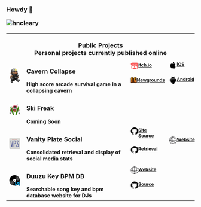 ### Howdy 👋 <p align="left"><img src="https://komarev.com/ghpvc/?username=hncleary" alt="hncleary"/></p><table align="center"><tr><td colspan="7" align="center"><br>Public Projects<br>Personal projects currently published online</td></tr><tr><td><img src="./assets/images/grayson-grappler.png" style="width:50px"></td><td class="display: flex; flex-direction: column;"><div style="font-size: 14px"><h3>Cavern Collapse</h3></div><div style="font-size: 14px">High score arcade survival game in a collapsing cavern</div></td><td class="display: flex; flex-direction: column;"><a style="font-size: 12px; display: flex; flex-direction: row; align-items: flex-start; justify-content: flex-start; " href="https://cyranek.itch.io/cavern-collapse"><img style="width:20px" src="./assets/icons/itchio.png" />itch.io</a></br><a style="font-size: 12px; display: flex; flex-direction: row; align-items: flex-start; justify-content: flex-start; " href="https://www.newgrounds.com/portal/view/860822"><img style="width:20px" src="./assets/icons/newgrounds.png" />Newgrounds</a></br></td><td class="display: flex; flex-direction: column;"><a style="font-size: 12px; display: flex; flex-direction: row; align-items: flex-start; justify-content: flex-start; " href="https://apps.apple.com/us/app/cavern-collapse/id6451268649"><img style="width:20px" src="./assets/icons/apple.png" />iOS</a></br><a style="font-size: 12px; display: flex; flex-direction: row; align-items: flex-start; justify-content: flex-start; " href="https://play.google.com/store/apps/details?id=cyranek.com.cyranek.caverncollapse&hl=en_US&gl=US"><img style="width:20px" src="./assets/icons/android.svg" />Android</a></br></td><tr><td><img src="./assets/images/ski-freak.png" style="width:50px"></td><td class="display: flex; flex-direction: column;"><div style="font-size: 14px"><h3>Ski Freak</h3></div><div style="font-size: 14px">Coming Soon</div></td><td class="display: flex; flex-direction: column;"></td><td class="display: flex; flex-direction: column;"></td><tr><td><img src="./assets/images/vps-logo.png" style="width:50px"></td><td class="display: flex; flex-direction: column;"><div style="font-size: 14px"><h3>Vanity Plate Social</h3></div><div style="font-size: 14px">Consolidated retrieval and display of social media stats</div></td><td class="display: flex; flex-direction: column;"><a style="font-size: 12px; display: flex; flex-direction: row; align-items: flex-start; justify-content: flex-start; " href="https://github.com/hncleary/vanity-plate-ng"><img style="width:20px" src="./assets/icons/github.png" />Site Source</a></br><a style="font-size: 12px; display: flex; flex-direction: row; align-items: flex-start; justify-content: flex-start; " href="https://github.com/hncleary/vanity-plate-pr"><img style="width:20px" src="./assets/icons/github.png" />Retrieval</a></br></td><td class="display: flex; flex-direction: column;"><a style="font-size: 12px; display: flex; flex-direction: row; align-items: flex-start; justify-content: flex-start; " href="https://www.vanityplate.social/home"><img style="width:20px" src="./assets/icons/globe.png" />Website</a></br></td><tr><td><img src="./assets/images/duuzu_db_logo.png" style="width:50px"></td><td class="display: flex; flex-direction: column;"><div style="font-size: 14px"><h3>Duuzu Key BPM DB</h3></div><div style="font-size: 14px">Searchable song key and bpm database website for DJs</div></td><td class="display: flex; flex-direction: column;"><a style="font-size: 12px; display: flex; flex-direction: row; align-items: flex-start; justify-content: flex-start; " href="https://black-water-0be05fd10.5.azurestaticapps.net/home"><img style="width:20px" src="./assets/icons/globe.png" />Website</a></br><a style="font-size: 12px; display: flex; flex-direction: row; align-items: flex-start; justify-content: flex-start; " href="https://github.com/hncleary/duuzu-key-bpm-db"><img style="width:20px" src="./assets/icons/github.png" />Source</a></br></td><td class="display: flex; flex-direction: column;"></td></table>